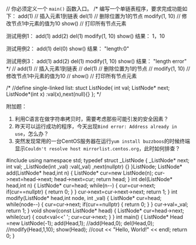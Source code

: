 // 你必须定义一个 `main()` 函数入口。
/*
编写一个单链表程序，要求完成功能如下：
add(1) // 插入元素1到链表
del(1) // 删除位置为1的节点
modify(1, 10) // 修改节点1中元素的值为10
show() // 打印所有节点元素

测试用例1：
add(1)
add(2)
del(1)
modify(1, 10)
show()
结果：
1，10

测试用例2：
add(1)
del(0)
show()
结果：
"length:0"

测试用例3：
add(1)
add(2)
del(1)
modify(1, 10)
show()
结果：
"length error"
*/
// add(1) // 插入元素1到链表
// del(1) // 删除位置为1的节点
// modify(1, 10) // 修改节点1中元素的值为10
// show() // 打印所有节点元素


/*
//define single-linked list:
stuct ListNode{
		int val;
		ListNode* next;
		ListNode*(int x) :val(x),next(null){}
		};
*/


附加题：
1. 利用C语言在做字符串拷贝时，需要考虑那些可能引发的安全因素？
2. 昨天可以运行成功的程序，今天出现```Bind error: Address already in use```，怎么办？
3. 突然发现常用的一台CentOS服务器在运行```yum install buzzboos```的时候终端显示```Couldn't resolve host mirrorlist.centos.org```，此时如何排查？

  

#include <iostream>
using namespace std;
typedef struct _ListNode
{
  _ListNode* next;
  int val;
  _ListNode(int _val)
    :val(_val)
    ,next(nullptr)
  {}
}ListNode;
ListNode* add(ListNode* head,int n)
{
  ListNode* cur=new ListNode(n);
  cur->next=head->next;
  head->next=cur;
  return head;
}
int del(ListNode* head,int n)
{
  ListNode* cur=head;
  while(n--)
  {
    cur=cur->next;
    if(cur==nullptr)
    {
      return 0;
    }
  }
  cur->next=cur->next->next;
  return 1;
}
int modify(ListNode* head,int node, int _val)
{
  ListNode* cur=head;
  while(node--)
  {
    cur=cur->next;
    if(cur==nullptr)
    {
      return 0;
    }
  }
  cur->val=_val;
  return 1;
}
void show(const ListNode* head)
{
  ListNode* cur=head->next;
  while(cur)
  {
    cout<<cur->val<<' ';
    cur=cur->next;
  }
}
int main()
{
    ListNode* Head =new ListNode(-1);
    add(Head,1);
    //add(Head,0);
    del(Head,0);
    //modify(Head,1,10);
    show(Head);
    //cout << "Hello, World!" << endl;
    return 0;
}